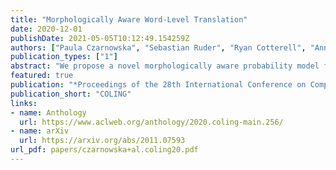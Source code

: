 ```yaml
---
title: "Morphologically Aware Word-Level Translation"
date: 2020-12-01
publishDate: 2021-05-05T10:12:49.154259Z
authors: ["Paula Czarnowska", "Sebastian Ruder", "Ryan Cotterell", "Ann Copestake"]
publication_types: ["1"]
abstract: "We propose a novel morphologically aware probability model for bilingual lexicon induction, which jointly models lexeme translation and inflectional morphology in a structured way. Our model exploits the basic linguistic intuition that the lexeme is the key lexical unit of meaning, while inflectional morphology provides additional syntactic information. This approach leads to substantial performance improvements—19% average improvement in accuracy across 6 language pairs over the state of the art in the supervised setting and 16% in the weakly supervised setting. As another contribution, we highlight issues associated with modern BLI that stem from ignoring inflectional morphology, and propose three suggestions for improving the task."
featured: true
publication: "*Proceedings of the 28th International Conference on Computational Linguistics*"
publication_short: "COLING"
links:
- name: Anthology
  url: https://www.aclweb.org/anthology/2020.coling-main.256/
- name: arXiv
  url: https://arxiv.org/abs/2011.07593
url_pdf: papers/czarnowska+al.coling20.pdf
---
```


